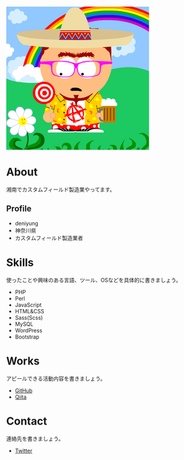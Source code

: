 ![プロフィール画像](southpark_381.png)

# About
湘南でカスタムフィールド製造業やってます。

## Profile
- deniyung
- 神奈川県
- カスタムフィールド製造業者

# Skills
使ったことや興味のある言語、ツール、OSなどを具体的に書きましょう。
- PHP
- Perl
- JavaScript
- HTML&CSS
- Sass(Scss)
- MySQL
- WordPress
- Bootstrap

# Works
アピールできる活動内容を書きましょう。
- [GitHub](https://github.com/deniyung/)
- [Qiita](https://qiita.com/deniyung)

# Contact
連絡先を書きましょう。
- [Twitter](https://twitter.com/deniyung)
